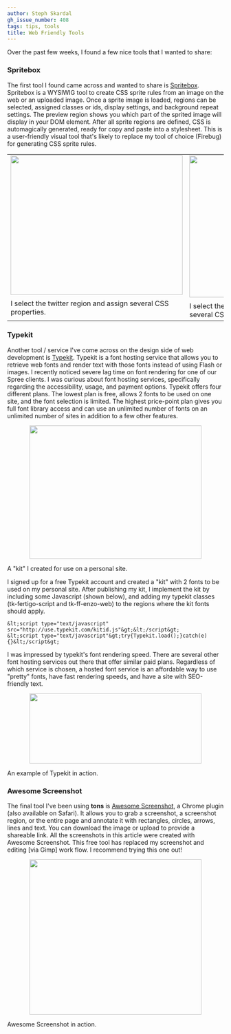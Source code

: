 ```yaml
---
author: Steph Skardal
gh_issue_number: 408
tags: tips, tools
title: Web Friendly Tools
---
```


Over the past few weeks, I found a few nice tools that I wanted to share:

### Spritebox

The first tool I found came across and wanted to share is [Spritebox](http://www.spritebox.net/). Spritebox is a WYSIWIG tool to create CSS sprite rules from an image on the web or an uploaded image. Once a sprite image is loaded, regions can be selected, assigned classes or ids, display settings, and background repeat settings. The preview region shows you which part of the sprited image will display in your DOM element. After all sprite regions are defined, CSS is automagically generated, ready for copy and paste into a stylesheet. This is a user-friendly visual tool that's likely to replace my tool of choice (Firebug) for generating CSS sprite rules.

<table width="100%">
<tbody><tr>
<td valign="top">
<a href="/blog/2011/02/07/web-friendly-tools/image-0-big.png" onblur="try {parent.deselectBloggerImageGracefully();} catch(e) {}"><img alt="" border="0" id="BLOGGER_PHOTO_ID_5571075103783708706" src="/blog/2011/02/07/web-friendly-tools/image-0.png" style="display:block; margin:0px auto 10px; text-align:center;cursor:pointer; cursor:hand;width: 400px; height: 324px;"/></a>
I select the twitter region and assign several CSS properties.
</td>
<td valign="top">
<a href="/blog/2011/02/07/web-friendly-tools/image-1-big.png" onblur="try {parent.deselectBloggerImageGracefully();} catch(e) {}"><img alt="" border="0" id="BLOGGER_PHOTO_ID_5571075104896395570" src="/blog/2011/02/07/web-friendly-tools/image-1.png" style="display:block; margin:0px auto 10px; text-align:center;cursor:pointer; cursor:hand;width: 400px; height: 330px;"/></a>
I select the header background region and assign several CSS properties.
</td>
</tr>
</tbody></table>

### Typekit

Another tool / service I've come across on the design side of web development is [Typekit](http://typekit.com/). Typekit is a font hosting service that allows you to retrieve web fonts and render text with those fonts instead of using Flash or images. I recently noticed severe lag time on font rendering for one of our Spree clients. I was curious about font hosting services, specifically regarding the accessibility, usage, and payment options. Typekit offers four different plans. The lowest plan is free, allows 2 fonts to be used on one site, and the font selection is limited. The highest price-point plan gives you full font library access and can use an unlimited number of fonts on an unlimited number of sites in addition to a few other features.

<a href="/blog/2011/02/07/web-friendly-tools/image-2-big.png" onblur="try {parent.deselectBloggerImageGracefully();} catch(e) {}"><img alt="" border="0" id="BLOGGER_PHOTO_ID_5571075122847433106" src="/blog/2011/02/07/web-friendly-tools/image-2.png" style="display:block; margin:0px auto 10px; text-align:center;cursor:pointer; cursor:hand;width: 400px; height: 310px;"/></a>

A "kit" I created for use on a personal site.

I signed up for a free Typekit account and created a "kit" with 2 fonts to be used on my personal site. After publishing my kit, I implement the kit by including some Javascript (shown below), and adding my typekit classes (tk-fertigo-script and tk-ff-enzo-web) to the regions where the kit fonts should apply.

```nohighlight
&lt;script type="text/javascript" src="http://use.typekit.com/kitid.js"&gt;&lt;/script&gt;
&lt;script type="text/javascript"&gt;try{Typekit.load();}catch(e){}&lt;/script&gt;
```

I was impressed by typekit's font rendering speed. There are several other font hosting services out there that offer similar paid plans. Regardless of which service is chosen, a hosted font service is an affordable way to use "pretty" fonts, have fast rendering speeds, and have a site with SEO-friendly text.

<a href="/blog/2011/02/07/web-friendly-tools/image-3-big.png" onblur="try {parent.deselectBloggerImageGracefully();} catch(e) {}"><img alt="" border="0" id="BLOGGER_PHOTO_ID_5571075112301676898" src="/blog/2011/02/07/web-friendly-tools/image-3.png" style="display:block; margin:0px auto 10px; text-align:center;cursor:pointer; cursor:hand;width: 400px; height: 163px;"/></a>

An example of Typekit in action.

### Awesome Screenshot

The final tool I've been using **tons** is [Awesome Screenshot](http://awesomescreenshot.com/), a Chrome plugin (also available on Safari). It allows you to grab a screenshot, a screenshot region, or the entire page and annotate it with rectangles, circles, arrows, lines and text. You can download the image or upload to provide a shareable link. All the screenshots in this article were created with Awesome Screenshot. This free tool has replaced my screenshot and editing [via Gimp] work flow. I recommend trying this one out!

<a href="/blog/2011/02/07/web-friendly-tools/image-4-big.png" onblur="try {parent.deselectBloggerImageGracefully();} catch(e) {}"><img alt="" border="0" id="BLOGGER_PHOTO_ID_5571075129152738770" src="/blog/2011/02/07/web-friendly-tools/image-4.png" style="display:block; margin:0px auto 10px; text-align:center;cursor:pointer; cursor:hand;width: 400px; height: 361px;"/></a>

Awesome Screenshot in action.
